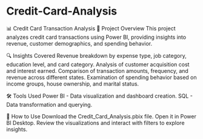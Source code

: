 # Credit-Card-Analysis
📊 Credit Card Transaction Analysis
📌 Project Overview
This project analyzes credit card transactions using Power BI, providing insights into revenue, customer demographics, and spending behavior.

🔍 Insights Covered
Revenue breakdown by expense type, job category, education level, and card category.
Analysis of customer acquisition cost and interest earned.
Comparison of transaction amounts, frequency, and revenue across different states.
Examination of spending behavior based on income groups, house ownership, and marital status.

🛠 Tools Used
Power BI - Data visualization and dashboard creation.
SQL - Data transformation and querying.

🚀 How to Use
Download the Credit_Card_Analysis.pbix file.
Open it in Power BI Desktop.
Review the visualizations and interact with filters to explore insights.
